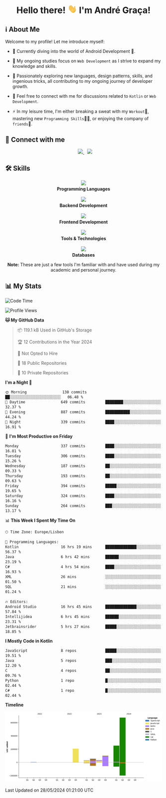 <h1 align="center">Hello there! <img src="https://raw.githubusercontent.com/ABSphreak/ABSphreak/master/gifs/Hi.gif" width="30"> I'm André Graça!</h1>

## ℹ️ About Me

Welcome to my profile! Let me introduce myself:

- 🔭 Currently diving into the world of Android Development 📱.

- 🌱 My ongoing studies focus on `Web Development` as I strive to expand my knowledge and skills.
 
- 🚀 Passionately exploring new languages, design patterns, skills, and ingenious tricks, all contributing to my ongoing journey of developer growth.

- 💬 Feel free to connect with me for discussions related to `Kotlin` or `Web Development`.

- ⚡ In my leisure time, I'm either breaking a sweat with my `Workout`💪, mastering new `Programming Skills`👨‍💻, or enjoying the company of `friends`👥.

## 🤝 Connect with me

<p align="center">
  <a style="margin-left: 10px;" target="_blank" href="mailto:sindrome.gracinha@gmail.com">
    <img width="50px" src="https://play-lh.googleusercontent.com/KSuaRLiI_FlDP8cM4MzJ23ml3og5Hxb9AapaGTMZ2GgR103mvJ3AAnoOFz1yheeQBBI">
  </a>
  <a style="margin-left: 10px;" target="_blank" href="https://twitter.com/Andre_Graca3">
    <img src="https://skillicons.dev/icons?i=twitter">
  </a>
</p>

## 🛠️ Skills

<div align="center">
  <p align="center">
    <img src="https://skillicons.dev/icons?i=kotlin,java,js,ts,python,c&perline=6" /><br/>
    <b>Programming Languages</b><br/><br/>
    <img src="https://skillicons.dev/icons?i=spring,nodejs,express&perline=5" /><br/>
    <b>Backend Development</b><br/><br/>
    <img src="https://skillicons.dev/icons?i=react,nextjs,html,css,bootstrap,tailwind&perline=6" /><br/>
    <b>Frontend Development</b><br/><br/>
    <img src="https://skillicons.dev/icons?i=docker,linux,bash,git,github,androidstudio,jenkins,postman&perline=9" /><br/>
    <b>Tools & Technologies</b><br/><br/>
    <img src="https://skillicons.dev/icons?i=postgres,mongodb&perline=2" /><br/>
    <b>Databases</b>
  </p> 
  <p align="center"><b>Note:</b> These are just a few tools I'm familiar with and have used during my academic and personal journey.</p>
</div>

## 📊 My Stats

<!--START_SECTION:waka-->
![Code Time](http://img.shields.io/badge/Code%20Time-1%2C121%20hrs%2021%20mins-blue)

![Profile Views](http://img.shields.io/badge/Profile%20Views-0-blue)

**🐱 My GitHub Data** 

> 📦 119.1 kB Used in GitHub's Storage 
 > 
> 🏆 12 Contributions in the Year 2024
 > 
> 🚫 Not Opted to Hire
 > 
> 📜 18 Public Repositories 
 > 
> 🔑 10 Private Repositories 
 > 
**I'm a Night 🦉** 

```text
🌞 Morning                130 commits         ██░░░░░░░░░░░░░░░░░░░░░░░   06.48 % 
🌆 Daytime                649 commits         ████████░░░░░░░░░░░░░░░░░   32.37 % 
🌃 Evening                887 commits         ███████████░░░░░░░░░░░░░░   44.24 % 
🌙 Night                  339 commits         ████░░░░░░░░░░░░░░░░░░░░░   16.91 % 
```
📅 **I'm Most Productive on Friday** 

```text
Monday                   337 commits         ████░░░░░░░░░░░░░░░░░░░░░   16.81 % 
Tuesday                  306 commits         ████░░░░░░░░░░░░░░░░░░░░░   15.26 % 
Wednesday                187 commits         ██░░░░░░░░░░░░░░░░░░░░░░░   09.33 % 
Thursday                 193 commits         ██░░░░░░░░░░░░░░░░░░░░░░░   09.63 % 
Friday                   394 commits         █████░░░░░░░░░░░░░░░░░░░░   19.65 % 
Saturday                 324 commits         ████░░░░░░░░░░░░░░░░░░░░░   16.16 % 
Sunday                   264 commits         ███░░░░░░░░░░░░░░░░░░░░░░   13.17 % 
```


📊 **This Week I Spent My Time On** 

```text
🕑︎ Time Zone: Europe/Lisbon

💬 Programming Languages: 
Kotlin                   16 hrs 19 mins      ██████████████░░░░░░░░░░░   56.37 % 
Java                     6 hrs 42 mins       ██████░░░░░░░░░░░░░░░░░░░   23.19 % 
C#                       4 hrs 54 mins       ████░░░░░░░░░░░░░░░░░░░░░   16.93 % 
XML                      26 mins             ░░░░░░░░░░░░░░░░░░░░░░░░░   01.50 % 
SQL                      21 mins             ░░░░░░░░░░░░░░░░░░░░░░░░░   01.24 % 

🔥 Editors: 
Android Studio           16 hrs 45 mins      ██████████████░░░░░░░░░░░   57.84 % 
Intellijidea             6 hrs 45 mins       ██████░░░░░░░░░░░░░░░░░░░   23.31 % 
Jetbrainsrider           5 hrs 27 mins       █████░░░░░░░░░░░░░░░░░░░░   18.85 % 
```

**I Mostly Code in Kotlin** 

```text
JavaScript               8 repos             █████░░░░░░░░░░░░░░░░░░░░   19.51 % 
Java                     5 repos             ███░░░░░░░░░░░░░░░░░░░░░░   12.20 % 
C                        4 repos             ██░░░░░░░░░░░░░░░░░░░░░░░   09.76 % 
Python                   1 repo              █░░░░░░░░░░░░░░░░░░░░░░░░   02.44 % 
C#                       1 repo              █░░░░░░░░░░░░░░░░░░░░░░░░   02.44 % 
```



**Timeline**

![Lines of Code chart](https://raw.githubusercontent.com/AndreGraca3/AndreGraca3/main/assets/bar_graph.png)


 Last Updated on 28/05/2024 01:21:00 UTC
<!--END_SECTION:waka-->
